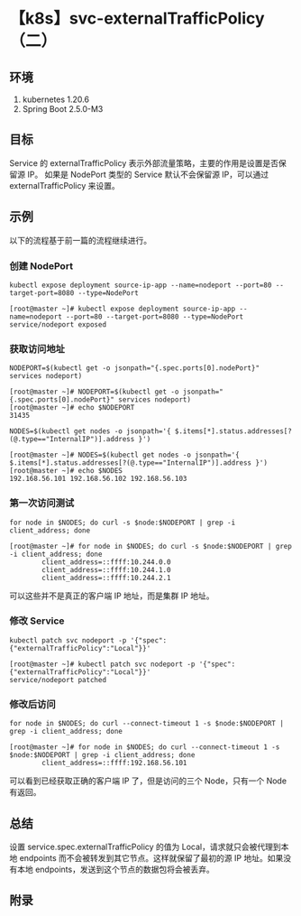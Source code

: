 # 【k8s】svc-externalTrafficPolicy（二）

## 环境

1. kubernetes 1.20.6
2. Spring Boot 2.5.0-M3

## 目标

Service 的 externalTrafficPolicy 表示外部流量策略，主要的作用是设置是否保留源 IP。
如果是 NodePort 类型的 Service 默认不会保留源 IP，可以通过 externalTrafficPolicy 来设置。

## 示例

以下的流程基于前一篇的流程继续进行。

### 创建 NodePort

`kubectl expose deployment source-ip-app --name=nodeport --port=80 --target-port=8080 --type=NodePort`

```
[root@master ~]# kubectl expose deployment source-ip-app --name=nodeport --port=80 --target-port=8080 --type=NodePort
service/nodeport exposed
```

### 获取访问地址

`NODEPORT=$(kubectl get -o jsonpath="{.spec.ports[0].nodePort}" services nodeport)`

```
[root@master ~]# NODEPORT=$(kubectl get -o jsonpath="{.spec.ports[0].nodePort}" services nodeport)
[root@master ~]# echo $NODEPORT
31435
```

`NODES=$(kubectl get nodes -o jsonpath='{ $.items[*].status.addresses[?(@.type=="InternalIP")].address }')`

```
[root@master ~]# NODES=$(kubectl get nodes -o jsonpath='{ $.items[*].status.addresses[?(@.type=="InternalIP")].address }')
[root@master ~]# echo $NODES
192.168.56.101 192.168.56.102 192.168.56.103
```

### 第一次访问测试

`for node in $NODES; do curl -s $node:$NODEPORT | grep -i client_address; done`

```
[root@master ~]# for node in $NODES; do curl -s $node:$NODEPORT | grep -i client_address; done
        client_address=::ffff:10.244.0.0
        client_address=::ffff:10.244.1.0
        client_address=::ffff:10.244.2.1
```

可以这些并不是真正的客户端 IP 地址，而是集群 IP 地址。

### 修改 Service

`kubectl patch svc nodeport -p '{"spec":{"externalTrafficPolicy":"Local"}}'`

```
[root@master ~]# kubectl patch svc nodeport -p '{"spec":{"externalTrafficPolicy":"Local"}}'
service/nodeport patched
```

### 修改后访问

`for node in $NODES; do curl --connect-timeout 1 -s $node:$NODEPORT | grep -i client_address; done`

```
[root@master ~]# for node in $NODES; do curl --connect-timeout 1 -s $node:$NODEPORT | grep -i client_address; done
        client_address=::ffff:192.168.56.101
```

可以看到已经获取正确的客户端 IP 了，但是访问的三个 Node，只有一个 Node 有返回。

## 总结

设置 service.spec.externalTrafficPolicy 的值为 Local，请求就只会被代理到本地 endpoints 而不会被转发到其它节点。这样就保留了最初的源 IP 地址。如果没有本地 endpoints，发送到这个节点的数据包将会被丢弃。

## 附录

